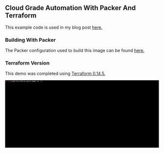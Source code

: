 ## Cloud Grade Automation With Packer And Terraform
This example code is used in my blog post [here.](https://wcollins.io/post/2021/cloud-grade-automation-with-packer-and-terraform/)

### Building With Packer
The Packer configuration used to build this image can be found [here.](https://github.com/wcollins/packer-azure-demo-linux)

### Terraform Version
This demo was completed using [Terraform 0.14.5.](https://releases.hashicorp.com/terraform/0.14.5/terraform_0.14.5_linux_amd64.zip)

![Terraform Deploy](./images/terraform-deploy.gif)